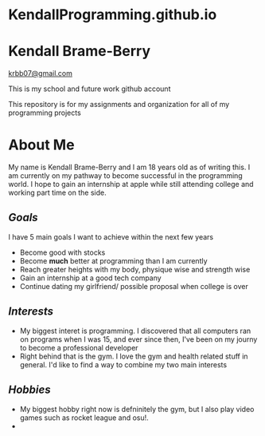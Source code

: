 # KendallProgramming.github.io

# Kendall Brame-Berry
krbb07@gmail.com

This is my school and future work github account

This repository is for my assignments and organization for all of my programming projects

# About Me
My name is Kendall Brame-Berry and I am 18 years old as of writing this. I am currently on my pathway to become successful in the programming world. 
I hope to gain an internship at apple while still attending college and working part time on the side. 

## _Goals_
I have 5 main goals I want to achieve within the next few years
- Become good with stocks
- Become **much** better at programming than I am currently
- Reach greater heights with my body, physique wise and strength wise
- Gain an internship at a good tech company
- Continue dating my girlfriend/ possible proposal when college is over

## _Interests_
- My biggest interet is programming. I discovered that all computers ran on programs when I was 15, and ever since then, I've been on my journy to become a professional developer
- Right behind that is the gym. I love the gym and health related stuff in general. I'd like to find a way to combine my two main interests

## _Hobbies_
- My biggest hobby right now is defninitely the gym, but I also play video games such as rocket league and osu!.
- 
